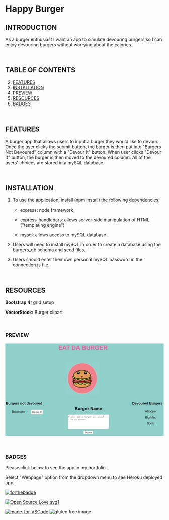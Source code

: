 # Happy Burger

## INTRODUCTION

As a burger enthusiast I want an app to simulate devouring burgers so I can enjoy devouring burgers without worrying about the calories.

<br>

## TABLE OF CONTENTS

2. [FEATURES](#features)
3. [INSTALLATION](#installation)
4. [PREVIEW](#preview)
5. [RESOURCES](#resources)
6. [BADGES](#badges)

<br>

## FEATURES

A burger app that allows users to input a burger they would like to devour. Once the user clicks the submit button, the burger is then put into "Burgers Not Devoured" column with a "Devour It" button. When user clicks "Devour It" button, the burger is then moved to the devoured column.  All of the users' choices are stored in a mySQL database.


<br>

## INSTALLATION

1. To use the application, install (npm install) the following dependencies:

    * express: node framework

    * express-handlebars: allows server-side manipulation of HTML ("templating engine")

    * mysql: allows access to mySQL database

2. Users will need to install mySQL in order to create a database using the burgers_db schema and seed files.

3. Users should enter their own personal mySQL password in the connection.js file. 

<br>

## RESOURCES

**Bootstrap 4:** grid setup

**VectorStock:** Burger clipart

<br>

### PREVIEW

![image](./public/img/eat_burger_preview.jpg)

<br>

### BADGES

Please click below to see the app in my portfolio.

Select "Webpage" option from the dropdown menu to see Heroku deployed app.

[![forthebadge](https://forthebadge.com/images/badges/check-it-out.svg)](https://lturner19.github.io/professional_portfolio/#portfolio/)

[![Open Source Love svg1](https://badges.frapsoft.com/os/v1/open-source.svg?v=103)](https://github.com/ellerbrock/open-source-badges/)

[![made-for-VSCode](https://img.shields.io/badge/Made%20for-VSCode-1f425f.svg)](https://code.visualstudio.com/)
![gluten free image](https://img.shields.io/badge/Made-Gluten%20Free-blue)
